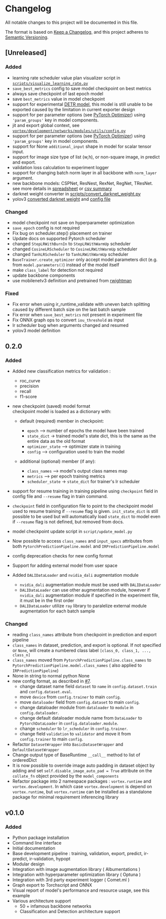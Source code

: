 # Changelog

All notable changes to this project will be documented in this file.

The format is based on [Keep a Changelog](https://keepachangelog.com/en/1.0.0/),
and this project adheres to [Semantic Versioning](https://semver.org/spec/v2.0.0.html).

## [Unreleased]

### Added
- learning rate scheduler value plan visualizer script in [`scripts/visualize_learning_rate.py`](scripts/visualize_learning_rate.py)
- `save_best_metrics` config to save model checkpoint on best metrics
- always save checkpoint of last epoch model
- save `best_metrics` value in model checkpoint
- support for experimental [DETR model](https://github.com/facebookresearch/detr), this model is still unable to be exported caused by the limitation in current exporter design
- support for per parameter options (see [PyTorch Optimizer](https://pytorch.org/docs/stable/optim.html#per-parameter-options)) using `'param_groups'` key in model components.
- jit and export global context, see [`vortex/development/networks/modules/utils/config.py`](src/development/vortex/development/networks/modules/utils/config.py)
- support for per parameter options (see [PyTorch Optimizer](https://pytorch.org/docs/stable/optim.html#per-parameter-options)) 
using `'param_groups'` key in model components.
- support for None `additional_input` shape in model for scalar tensor input.
- support for image size type of list (w,h), or non-square image, in predict and export.
- validation loss calculation to experiment logger
- support for changing batch norm layer in all backbone with `norm_layer` argument.
- new backbone models: CSPNet, ResNest, RexNet, RegNet, TResNet. see more details in [spreadsheet](https://docs.google.com/spreadsheets/d/1M18Bm08P983_-5diHXAmlUmHusjpHdYMmcN0FmrNS74/edit?usp=sharing) or [csv summary](backbones_summary.txt)
- darknet weight converter in [scripts/convert_darknet_weight.py](scripts/convert_darknet_weight.py)
- yolov3 [converted darknet weight](experiments/outputs/yolov3_darknet_608) and [config file](experiments/configs/yolov3_darknet_608.yml)


### Changed
- model checkpoint not save on hyperparameter optimization
- `save_epoch` config is not required
- Fix bug on scheduler.step() placement on trainer
- Update docs on supported Pytorch scheduler
- changed `StepLRWithBurnIn` to `StepLRWithWarmUp` scheduler
- changed `CosineLRScheduler` to `CosineLRWithWarmUp` scheduler
- changed `TanhLRScheduler` to `TanhLRWithWarmUp` scheduler
- `BaseTrainer.create_optimizer` only accept model parameters dict (e.g. from `model.parameters()`) instead of the model itself
- make `class_label` for detection not required
- update backbone components
- use mobilenetv3 definition and pretrained from [rwightman](https://github.com/rwightman/pytorch-image-models)


### Fixed
- Fix error when using ir_runtime_validate with uneven batch splitting caused by different batch size on the last batch sample
- Fix error when `save_best_metrics` not present in experiment file
- Fix ONNX graph ops to convert `iou_threshold` as input
- lr scheduler bug when arguments changed and resumed
- yolov3 model definition


## 0.2.0

### Added

- Added new classification metrics for validation :
    - roc_curve
    - precision
    - recall
    - f1-score

- new checkpoint (saved) model format  
  checkpoint model is loaded as a dictionary with:  
  - default (required) member in checkpoint:
    - `epoch` --> number of epochs the model have been trained
    - `state_dict` -> trained model's state dict, this is the same as the entire data as the old format
    - `optimizer_state` --> optimizer state in training
    - `config` --> configuration used to train the model

  - additional (optional) member (if any):
    - `class_names` --> model's output class names map
    - `metrics` --> per epoch training metrics
    - `scheduler_state` -> `state_dict` for trainer's lr scheduler
- support for resume training in training pipeline using `checkpoint` field in config file and `--resume` flag in train command.
- `checkpoint` field in configuration file to point to the checkpoint model used to resume training if `--resume` flag is given. `init_state_dict` is still possible to be used but will automatically load `state_dict` to model even if `--resume` flag is not defined, but removed from docs.
- model checkpoint update script in `script/update_model.py`
- Now possible to access `class_names` and `input_specs` attributes from both `PytorchPredictionPipeline.model` and `IRPredictionPipeline.model`
- config deprecation checks for new config format
- Support for adding external model from user space
- Added `DALIDataLoader` and `nvidia_dali` augmentation module
  - `nvidia_dali` augmentation module must be used with `DALIDataLoader`
  - `DALIDataLoader` can use other augmentation module, however if `nvidia_dali` augmentation module if specified in the experiment file, it must be in the first order
  - `DALIDataLoader` utilize `ray` library to paralelize external module augmentation for each batch sample


### Changed

- reading `class_names` attribute from checkpoint in prediction and export pipeline
- `class_names` in dataset, prediction, and export is optional. If not specified or `None`, will create a numbered class label `[class_0, class_1, ..., class_n]`
- `class_names` moved from `PytorchPredictionPipeline.class_names` to `PytorchPredictionPipeline.model.class_names` ( also applied to `IRPredictionPipeline`)
- None in string to normal python None
- new config format, as described in [#7](https://github.com/nodefluxio/vortex/issues/7).
  - change dataset name field `dataset` to `name` in `config.dataset.train` and `config.dataset.eval`.
  - move `device` from `config.trainer` to main `config`.
  - move `dataloader` field from `config.dataset` to main `config`.
  - change dataloader module from `dataloader` to `module` in `config.dataloader`.
  - change default dataloader module name from `DataLoader` to `PytorchDataLoader` in `config.dataloader.module`.
  - change `scheduler` to `lr_scheduler` in `config.trainer`.
  - change field `validation` to `validator` and move it from `config.trainer` to main `config`.
- Refactor `DatasetWrapper` into `BasicDatasetWrapper` and `DefaultDatasetWrapper`
- Change output type of BaseRuntime `__call__` method to list of orderedDict
- It is now possible to override image auto padding in dataset object by adding and set `self.disable_image_auto_pad = True` attribute on the `collate_fn` object provided by the `model_components`
- Refactor package into 2 namespace packages : `vortex.runtime` and `vortex.development`. In which case `vortex.development` is depend on `vortex.runtime`, but `vortex.runtime` can be installed as a standalone package for minimal requirement inferencing library


## v0.1.0

### Added

- Python package installation
- Command line interface
- Initial documentation
- Base development pipeline : training, validation, export, predict, ir-predict, ir-validation, hypopt
- Modular design
- Integration with image augmentation library ( Albumentations )
- Integration with hyperparameter optimization library ( Optuna )
- Integration with 3rd party experiment logger ( Comet.ml )
- Graph export to Torchscript and ONNX
- Visual report of model's performance and resource usage, see this example
- Various architecture support
  - 50 + infamous backbone networks
  - Classification and Detection architecture support
